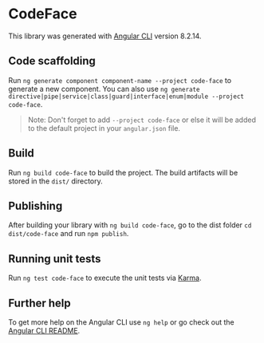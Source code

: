 # CodeFace

This library was generated with [Angular CLI](https://github.com/angular/angular-cli) version 8.2.14.

## Code scaffolding

Run `ng generate component component-name --project code-face` to generate a new component. You can also use `ng generate directive|pipe|service|class|guard|interface|enum|module --project code-face`.
> Note: Don't forget to add `--project code-face` or else it will be added to the default project in your `angular.json` file. 

## Build

Run `ng build code-face` to build the project. The build artifacts will be stored in the `dist/` directory.

## Publishing

After building your library with `ng build code-face`, go to the dist folder `cd dist/code-face` and run `npm publish`.

## Running unit tests

Run `ng test code-face` to execute the unit tests via [Karma](https://karma-runner.github.io).

## Further help

To get more help on the Angular CLI use `ng help` or go check out the [Angular CLI README](https://github.com/angular/angular-cli/blob/master/README.md).
